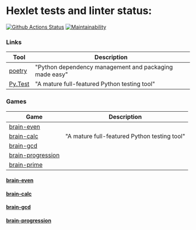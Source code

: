 # Hexlet tests and linter status:

[![Github Actions Status](https://github.com/noreplyyyy/python-project-49/workflows/hexlet-check/badge.svg)](https://github.com/noreplyyyy/python-project-49/actions)
[![Maintainability](https://api.codeclimate.com/v1/badges/ae622f279bc49ff6815b/maintainability)](https://codeclimate.com/github/noreplyyyy/python-project-49/maintainability)


### Links

| Tool                                                                        | Description                                             |
|-----------------------------------------------------------------------------|---------------------------------------------------------|
| [poetry](https://poetry.eustace.io/)                                        | "Python dependency management and packaging made easy"  |
| [Py.Test](https://pytest.org)                                               | "A mature full-featured Python testing tool"            |

### Games

| Game                                                                        | Description                                             |
|-----------------------------------------------------------------------------|---------------------------------------------------------|
|<a href="[https://asciinema.org/a/jI1Vb92M909QklLZ4Litlmu92](https://asciinema.org/a/eRVKwRiS9G5Dp0YFEAHltlija)">brain-even</a>   |
|<a href="https://asciinema.org/a/Ya5PbzKqxp7o7A1F7EYYPJqat">brain-calc</a>   | "A mature full-featured Python testing tool"            |
|<a href="https://asciinema.org/a/c13AuDzjV94L5mTtgaii4yK2f">brain-gcd</a>    |                                                         |
|<a href="https://asciinema.org/a/zmhBdxlgIuhcIYvCADoDllMgH">brain-progression</a>|                                                     |
|<a href="(https://asciinema.org/a/L5Kzov1pdGkBxXUkQwDxtljs7)">brain-prime</a>    |




<h4><a href="https://asciinema.org/a/jI1Vb92M909QklLZ4Litlmu92">brain-even</a></h4>
<h4><a href="https://asciinema.org/a/Ya5PbzKqxp7o7A1F7EYYPJqat">brain-calc</a></h4>
<h4><a href="https://asciinema.org/a/c13AuDzjV94L5mTtgaii4yK2f">brain-gcd</a></h4>
<h4><a href="https://asciinema.org/a/zmhBdxlgIuhcIYvCADoDllMgH">brain-progression</a></h4>
